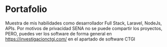 # Portafolio
Muestra de mis habilidades como desarrollador Full Stack, Laravel, NodeJs, APIs.
Por motivos de privacidad SENA no se puede compartir los proyectos, PERO, puedes ver los software de forma general en https://investigacionctgi.com/ en el apartado de software CTGI
